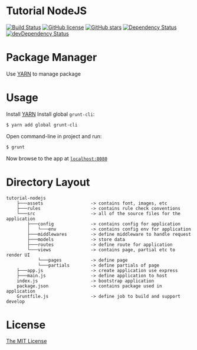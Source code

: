 # Tutorial NodeJS

[![Build Status][travis-image]][travis-url]
[![GitHub license][github-license]][github-license-url]
[![GitHub stars][github-stars]][github-stars-url]
[![Dependency Status][dependency-status]][dependency-status-url]
[![devDependency Status][devDependency-status]][devDependency-status-url]
# Package Manager
Use [YARN][yarn] to manage package

# Usage
Install [YARN][yarn]
Install global `grunt-cli`:
```bash
$ yarn add global grunt-cli
```
Open command-line in project and run:
```bash
$ grunt
```
Now browse to the app at [`localhost:8080`][local-app-url]

# Directory Layout
```
tutorial-nodejs
	├───assets 					-> contains font, images, etc
	├───rules 					-> contains rule check conventions
	└───src 					-> all of the source files for the application
		├───config 				-> contains config for application
		│	└───env 			-> contains config env for application
		├───middlewares 		-> define middleware to handle request
		├───models 				-> store data
		├───routes 				-> define route for application
		└───views 				-> contains page, partial etc to render UI
			└───pages 			-> define page
			└───partials 		-> define partials of page
	├───app.js 					-> create application use express
	├───main.js 				-> define application to host
	index.js 					-> bootstrap application
	package.json 				-> contains package used in application
	Gruntfile.js 				-> define job to build and support develop

```

# License
[The MIT License](http://opensource.org/licenses/MIT)

[github-stars]: https://img.shields.io/github/stars/thaopv/tutorial-nodejs.svg
[github-stars-url]: https://github.com/thaopv/tutorial-nodejs/stargazers
[github-license]: https://img.shields.io/badge/license-MIT-blue.svg
[github-license-url]: https://raw.githubusercontent.com/thaopv/tutorial-nodejs/master/LICENSE
[travis-image]: https://travis-ci.org/thaopv/tutorial-nodejs.svg
[travis-url]: https://travis-ci.org/thaopv/tutorial-nodejs
[yarn]: https://yarnpkg.com/en/
[local-app-url]: http://localhost:8080/
[dependency-status]: https://david-dm.org/thaopv/tutorial-nodejs.svg
[dependency-status-url]: https://david-dm.org/thaopv/tutorial-nodejs
[devDependency-status]: https://david-dm.org/thaopv/tutorial-nodejs/dev-status.svg
[devDependency-status-url]: https://david-dm.org/thaopv/tutorial-nodejs#info=devDependencies
